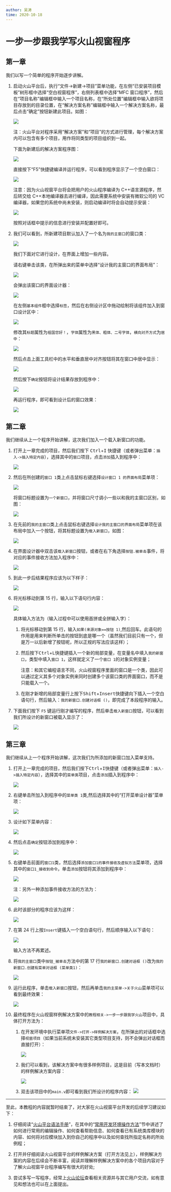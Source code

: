 ```yaml
---
author: 吴涛
time: 2020-10-18
---
```


# 一步一步跟我学写火山视窗程序

## 第一章

我们以写一个简单的程序开始逐步讲解。

1. 启动火山平台后，执行“文件->新建->项目”菜单功能，在左侧“已安装项目模板”树形框中选择“空白视窗程序”，右侧列表框中选择“MFC 窗口程序”，然后在“项目名称”编辑框中输入一个项目名称，在“所处位置”编辑框中输入欲将项目存放到的目录位置，在“解决方案名称”编辑框中输入一个解决方案名称，最后点击“确定”按钮新建此项目。如图：

   ![](https://static.voldpc.coolbian.com/assets/images/starter/step-by-step-program/s1.png)

   注：火山平台对程序采用“解决方案”和“项目”的方式进行管理，每个解决方案内可以包含有多个项目，用作将同类型的项目组织到一起。

   下面为新建后的解决方案程序图：

   ![](https://static.voldpc.coolbian.com/assets/images/starter/step-by-step-program/s2.png)

   直接按下“F5”快捷键编译并运行程序，可以看到程序显示了一个空白窗口：

   ![](https://static.voldpc.coolbian.com/assets/images/starter/step-by-step-program/s3.png)

   注意：因为火山视窗平台将会把用户的火山程序编译为 C++语言源程序，然后转交给 C++本地编译器去进行编译，因此需要系统中安装有微软公司的 VC 编译器，如果您的系统中尚未安装，则启动编译时将会自动提示安装：

   ![](https://static.voldpc.coolbian.com/assets/images/starter/step-by-step-program/s4.png)

   按照对话框中提示的信息进行安装并配置好即可。

2. 我们可以看到，所新建项目默认加入了一个名为`我的主窗口`的窗口类：

   ![](https://static.voldpc.coolbian.com/assets/images/starter/step-by-step-program/s5.png)

   我们下面对它进行设计，在界面上增加一些内容。

   请右键单击该类，在所弹出来的菜单中选择“设计我的主窗口的界面布局”：

   ![](https://static.voldpc.coolbian.com/assets/images/starter/step-by-step-program/s6.png)

   会弹出该窗口的界面设计器：

   ![](https://static.voldpc.coolbian.com/assets/images/starter/step-by-step-program/s7.png)

   在左侧`基本组件`框中选择`标签`，然后在右侧设计区中拖动绘制将该组件加入到窗口设计区中：

   ![](https://static.voldpc.coolbian.com/assets/images/starter/step-by-step-program/s8.png)

   修改其`标题`属性为`祖国您好！`，`字体`属性为`黑体、粗体、二号字体`，`横向对齐方式`为`居中`：

   ![](https://static.voldpc.coolbian.com/assets/images/starter/step-by-step-program/s9.png)

   然后点击上面工具栏中的水平和垂直居中对齐按钮将其在窗口中居中显示：

   ![](https://static.voldpc.coolbian.com/assets/images/starter/step-by-step-program/s10.png)

   然后按下`确定`按钮将设计结果存放到程序中：

   ![](https://static.voldpc.coolbian.com/assets/images/starter/step-by-step-program/s11.png)

   再运行程序，即可看到设计后的窗口效果：

   ![](https://static.voldpc.coolbian.com/assets/images/starter/step-by-step-program/s12.png)

## 第二章

我们继续从上一个程序开始讲解，这次我们加入一个载入新窗口的功能。

1. 打开上一章完成的项目，然后我们按下 <kbd>Ctrl</kbd>+<kbd>I</kbd> 快捷键（或者弹出菜单：`插入->插入特定内容`），选择其中的`窗口`项目，点击`添加`插入到程序中：

   ![](https://static.voldpc.coolbian.com/assets/images/starter/step-by-step-program/s13.png)

2. 然后在所创建的`窗口 1`类上点击鼠标右键选择`设计窗口 1 的界面布局`菜单项：

   ![](https://static.voldpc.coolbian.com/assets/images/starter/step-by-step-program/s16.png)

   将窗口标题设置为`一个新窗口`，并将窗口尺寸调小一些以和我的主窗口区别，如图：

   ![](https://static.voldpc.coolbian.com/assets/images/starter/step-by-step-program/s17.png)

3. 在先前的`我的主窗口`类上点击鼠标右键选择`设计我的主窗口的界面布局`菜单项在该布局中加入一个按钮，将其标题设置为`载入新窗口`，如图：

   ![](https://static.voldpc.coolbian.com/assets/images/starter/step-by-step-program/s14.png)

4. 在界面设计器中双击该`载入新窗口`按钮，或者在右下角选择`按钮.被单击`事件，将对应的事件接收方法加入程序中：

   ![](https://static.voldpc.coolbian.com/assets/images/starter/step-by-step-program/s15.png)

5. 到此一步后结果程序应该为以下样子：

   ![](https://static.voldpc.coolbian.com/assets/images/starter/step-by-step-program/s18.png)

6. 将光标移动到第 15 行，输入以下语句行内容：

   ![](https://static.voldpc.coolbian.com/assets/images/starter/step-by-step-program/s19.png)

   具体输入方法为（输入过程中可以使用首拼或全拼输入字）：

   1. 将光标移动到第 15 行，输入`如果(来源对象==按钮 1)`,然后回车。此语句的作用是用来判断所单击的按钮到底是哪一个（虽然我们目前只有一个，但是万一以后新增了按钮呢，所以正规的写法应该这样）；

   2. 然后按下<kbd>Ctrl</kbd>+<kbd>L</kbd>快捷键插入一个新的局部变量，在变量名中填入`我的新窗口`，类型中填入`窗口 1`，这样就定义了一个`窗口 1`的对象实例变量；

      注意：和其它编程语言不同，火山视窗程序里面的窗口是一个类，因此可以通过定义其多个对象实例来同时创建多个该窗口类的界面窗口，而不是只能载入一个。

   3. 在刚才新增的局部变量行上按下<kbd>Shift</kbd>+<kbd>Insert</kbd>快捷键向下插入一个空白语句行，然后输入：`我的新窗口.创建对话框 ()`，即完成了本段程序的输入。

7. 下面我们按下 `F5` 键运行刚才编写的程序，然后单击`载入新窗口`按钮，可以看到我们所设计的新窗口被载入显示了：

   ![](https://static.voldpc.coolbian.com/assets/images/starter/step-by-step-program/s20.png)

## 第三章

我们继续从上一个程序开始讲解，这次我们为所添加的新窗口加入菜单支持。

1. 打开上一章完成的项目，然后我们按下<kbd>Ctrl</kbd>+<kbd>I</kbd>快捷键（或者弹出菜单：`插入->插入特定内容`），选择其中的`菜单类`项目，点击`添加`插入到程序中：

   ![](https://static.voldpc.coolbian.com/assets/images/starter/step-by-step-program/s21.png)

2. 右键单击所加入到程序中的`菜单类 1`类,然后选择其中的“打开菜单设计器”菜单项：

   ![](https://static.voldpc.coolbian.com/assets/images/starter/step-by-step-program/s22.png)

3. 设计如下菜单内容：

   ![](https://static.voldpc.coolbian.com/assets/images/starter/step-by-step-program/s23.png)

4. 然后点击`确定`按钮添加到程序中：

   ![](https://static.voldpc.coolbian.com/assets/images/starter/step-by-step-program/s24.png)

5. 右键单击前面的`窗口1`类，然后选择`添加窗口1的事件接收及虚拟方法`菜单项，选择其中的`窗口1_接收到命令`，单击`添加`按钮将其添加到程序中：

   ![](https://static.voldpc.coolbian.com/assets/images/starter/step-by-step-program/s25.png)

   注：另外一种添加事件接收方法的方法为：

   ![](https://static.voldpc.coolbian.com/assets/images/starter/step-by-step-program/s26.png)

6. 此时该部分的程序应该为这样：

   ![](https://static.voldpc.coolbian.com/assets/images/starter/step-by-step-program/s27.png)

7. 在第 24 行上按`Insert`键插入一个空白语句行，然后顺序输入以下语句：

   ![](https://static.voldpc.coolbian.com/assets/images/starter/step-by-step-program/s28.png)

   输入方法不再累述。

8. 将`我的主窗口`类中`按钮_被单击`方法中的第 17 行`我的新窗口.创建对话框 ()`改为`我的新窗口.创建有菜单对话框 (菜单类1)`：

   ![](https://static.voldpc.coolbian.com/assets/images/starter/step-by-step-program/s29.png)

9. 运行此程序，单击`载入新窗口`按钮，然后再单击`我的主菜单->关于火山`菜单项可以看到最终效果：

   ![](https://static.voldpc.coolbian.com/assets/images/starter/step-by-step-program/s30.png)

10. 最终程序在火山视窗样例解决方案中的`教程相关->一步一步跟我学火山`项目中，具体打开方法为：

    1. 在开发环境中执行菜单项`文件->打开->样例解决方案`，在所弹出的对话框中选择`视窗项目`（如果当前系统未安装其它类型项目支持，则不会弹出对话框而直接打开）：

       ![](https://static.voldpc.coolbian.com/assets/images/starter/step-by-step-program/s31.png)

    2. 我们可以看到，该解决方案中有很多样例项目，这是目前（写本文档时）的样例解决方案内容：

       ![](https://static.voldpc.coolbian.com/assets/images/starter/step-by-step-program/s32.png)

    3. 双击该项目中的`main.v`即可看到我们所设计的程序内容：
       ![](https://static.voldpc.coolbian.com/assets/images/starter/step-by-step-program/s33.png)

---

至此，本教程的内容就暂时结束了，对大家在火山视窗平台开发的后续学习建议如下：

1. 仔细阅读“[火山平台语法手册](http://doc.voldp.com/grammar.htm)”，在其中的“[常用开发环境操作方法](http://doc.voldp.com/grammar.htm#edit_tips)”节中讲述了如何进行常用的编辑操作、如何查看帮助信息、如何查看已有系统类库模块的内容、如何将对应模块加入到你自己的程序中以及如何查找所指定名称的所处例程；

2. 打开并仔细阅读火山视窗平台的样例解决方案（打开方法见上），样例解决方案的内容在后续会不断丰富，阅读并理解样例解决方案中的各个项目内容对于了解火山视窗平台程序编写有很大的好处;

3. 尝试多写一写程序，经常上[火山论坛](http://bbs.voldp.com/)查看相关资源并与其它用户交流，如有意见和想法也可以在上面提出。
